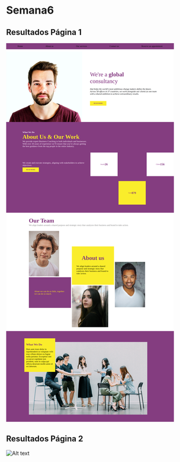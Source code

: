 # Semana6

## Resultados Página 1
![Alt text](./assets/page1/page1.png)

## Resultados Página 2
![Alt text](./assets/page2/radio.png)
